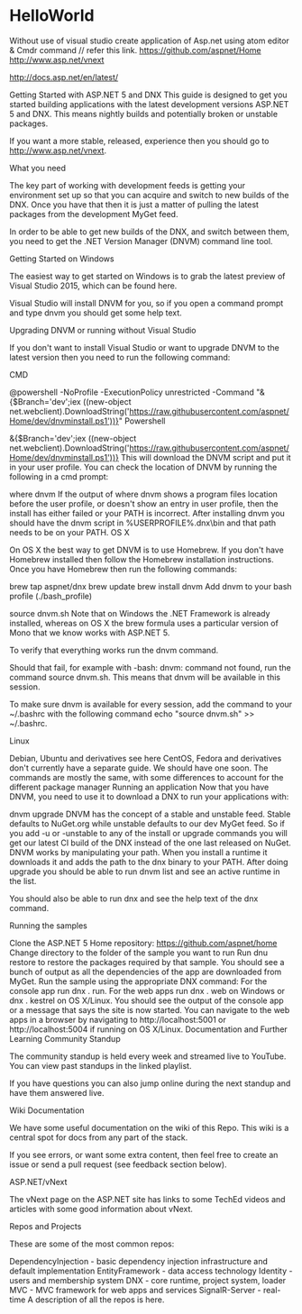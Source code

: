 # HelloWorld
Without use of visual studio create application of Asp.net using atom editor &amp; Cmdr command
// refer this link.
https://github.com/aspnet/Home
http://www.asp.net/vnext


http://docs.asp.net/en/latest/

Getting Started with ASP.NET 5 and DNX
This guide is designed to get you started building applications with the latest development versions ASP.NET 5 and DNX. This means nightly builds and potentially broken or unstable packages.

If you want a more stable, released, experience then you should go to http://www.asp.net/vnext.

What you need

The key part of working with development feeds is getting your environment set up so that you can acquire and switch to new builds of the DNX. Once you have that then it is just a matter of pulling the latest packages from the development MyGet feed.

In order to be able to get new builds of the DNX, and switch between them, you need to get the .NET Version Manager (DNVM) command line tool.

Getting Started on Windows

The easiest way to get started on Windows is to grab the latest preview of Visual Studio 2015, which can be found here.

Visual Studio will install DNVM for you, so if you open a command prompt and type dnvm you should get some help text.

Upgrading DNVM or running without Visual Studio

If you don't want to install Visual Studio or want to upgrade DNVM to the latest version then you need to run the following command:

CMD

@powershell -NoProfile -ExecutionPolicy unrestricted -Command "&{$Branch='dev';iex ((new-object net.webclient).DownloadString('https://raw.githubusercontent.com/aspnet/Home/dev/dnvminstall.ps1'))}"
Powershell

&{$Branch='dev';iex ((new-object net.webclient).DownloadString('https://raw.githubusercontent.com/aspnet/Home/dev/dnvminstall.ps1'))}
This will download the DNVM script and put it in your user profile. You can check the location of DNVM by running the following in a cmd prompt:

where dnvm
If the output of where dnvm shows a program files location before the user profile, or doesn't show an entry in user profile, then the install has either failed or your PATH is incorrect. After installing dnvm you should have the dnvm script in %USERPROFILE%\.dnx\bin and that path needs to be on your PATH.
OS X

On OS X the best way to get DNVM is to use Homebrew. If you don't have Homebrew installed then follow the Homebrew installation instructions. Once you have Homebrew then run the following commands:

brew tap aspnet/dnx
brew update
brew install dnvm
Add dnvm to your bash profile (./bash_profile)

source dnvm.sh
Note that on Windows the .NET Framework is already installed, whereas on OS X the brew formula uses a particular version of Mono that we know works with ASP.NET 5.

To verify that everything works run the dnvm command.

Should that fail, for example with -bash: dnvm: command not found, run the command source dnvm.sh. This means that dnvm will be available in this session.

To make sure dnvm is available for every session, add the command to your ~/.bashrc with the following command echo "source dnvm.sh" >> ~/.bashrc.

Linux

Debian, Ubuntu and derivatives see here
CentOS, Fedora and derivatives don't currently have a separate guide. We should have one soon. The commands are mostly the same, with some differences to account for the different package manager
Running an application
Now that you have DNVM, you need to use it to download a DNX to run your applications with:

dnvm upgrade
DNVM has the concept of a stable and unstable feed. Stable defaults to NuGet.org while unstable defaults to our dev MyGet feed. So if you add -u or -unstable to any of the install or upgrade commands you will get our latest CI build of the DNX instead of the one last released on NuGet.
DNVM works by manipulating your path. When you install a runtime it downloads it and adds the path to the dnx binary to your PATH. After doing upgrade you should be able to run dnvm list and see an active runtime in the list.

You should also be able to run dnx and see the help text of the dnx command.

Running the samples

Clone the ASP.NET 5 Home repository: https://github.com/aspnet/home
Change directory to the folder of the sample you want to run
Run dnu restore to restore the packages required by that sample.
You should see a bunch of output as all the dependencies of the app are downloaded from MyGet.
Run the sample using the appropriate DNX command:
For the console app run dnx . run.
For the web apps run dnx . web on Windows or dnx . kestrel on OS X/Linux.
You should see the output of the console app or a message that says the site is now started.
You can navigate to the web apps in a browser by navigating to http://localhost:5001 or http://localhost:5004 if running on OS X/Linux.
Documentation and Further Learning
Community Standup

The community standup is held every week and streamed live to YouTube. You can view past standups in the linked playlist.

If you have questions you can also jump online during the next standup and have them answered live.

Wiki Documentation

We have some useful documentation on the wiki of this Repo. This wiki is a central spot for docs from any part of the stack.

If you see errors, or want some extra content, then feel free to create an issue or send a pull request (see feedback section below).

ASP.NET/vNext

The vNext page on the ASP.NET site has links to some TechEd videos and articles with some good information about vNext.

Repos and Projects

These are some of the most common repos:

DependencyInjection - basic dependency injection infrastructure and default implementation
EntityFramework - data access technology
Identity - users and membership system
DNX - core runtime, project system, loader
MVC - MVC framework for web apps and services
SignalR-Server - real-time
A description of all the repos is here.
